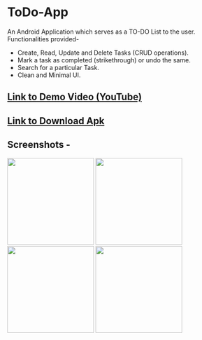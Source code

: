 # ToDo-App
An Android Application which serves as a TO-DO List to the user.
Functionalities provided-
* Create, Read, Update and Delete Tasks (CRUD operations).
* Mark a task as completed (strikethrough) or undo the same.
* Search for a particular Task.
* Clean and Minimal UI.

## [Link to Demo Video (YouTube)](https://youtu.be/wS-IqykvP7Y) 
## [Link to Download Apk](https://drive.google.com/file/d/1lHI5Df72ucaOdAAP2Lwol1IQzmAqF98t/view?usp=sharing)

## Screenshots -

<img src="https://user-images.githubusercontent.com/56518563/84949997-c66cd800-b10b-11ea-85b3-1f0e35f4992e.jpg" width="198"> <img src="https://user-images.githubusercontent.com/56518563/84950006-c8cf3200-b10b-11ea-98cf-43cb70c67707.jpg" width="198"> <img src="https://user-images.githubusercontent.com/56518563/84950008-c967c880-b10b-11ea-9d87-00079638637a.jpg" width="198"> <img src="https://user-images.githubusercontent.com/56518563/84950010-c967c880-b10b-11ea-8a46-6957e891e85a.jpg" width="198">


